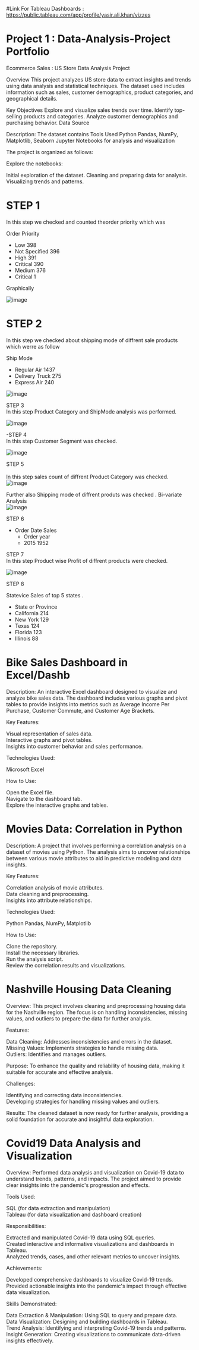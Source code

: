 #Link For Tableau Dashboards : https://public.tableau.com/app/profile/yasir.ali.khan/vizzes<br>
# Project 1 : Data-Analysis-Project Portfolio

Ecommerce Sales : US Store Data Analysis Project

Overview
This project analyzes US store data to extract insights and trends using data analysis and statistical techniques. The dataset used includes information such as sales, customer demographics, product categories, and geographical details.

Key Objectives
Explore and visualize sales trends over time.
Identify top-selling products and categories.
Analyze customer demographics and purchasing behavior.
Data Source

Description: The dataset contains
Tools Used
Python
Pandas, NumPy, Matplotlib, Seaborn
Jupyter Notebooks for analysis and visualization

The project is organized as follows:

Explore the notebooks:

 Initial exploration of the dataset.
 Cleaning and preparing data for analysis.
 Visualizing trends and patterns.

# STEP 1 <br>
In this step we checked and counted theorder priority which was<br>

Order Priority

- Low              398 <br>
- Not Specified    396 <br>
- High             391 <br>
- Critical         390 <br>
- Medium           376 <br>
- Critical           1 <br>


 Graphically <br>

 ![image](https://github.com/yasiralikhan96/EDA-Data-Analysis-Project/assets/174413017/b958bcda-7449-405d-9ef6-dcb9fe7cf242)


# STEP 2 <br>
In this step we checked about shipping mode of diffrent sale products which werre as follow <br>

Ship Mode <br>
- Regular Air       1437 <br>
- Delivery Truck     275 <br>
- Express Air        240 <br>

![image](https://github.com/yasiralikhan96/EDA-Data-Analysis-Project/assets/174413017/86f980c8-c066-4430-993d-dad2e8023821)


STEP 3 <br>
In this step Product Category and ShipMode analysis was performed. <br>

![image](https://github.com/yasiralikhan96/EDA-Data-Analysis-Project/assets/174413017/f0ae198a-3cc4-4eec-9427-097407147e5b)


-STEP 4 <br>
In this step Customer Segment was checked. <br>


![image](https://github.com/yasiralikhan96/EDA-Data-Analysis-Project/assets/174413017/aae6c4f0-05b1-4b1e-8c4b-e4c4b08f4599)

STEP 5 <br>  
In this step sales count of diffrent Product Category was checked. <br>
![image](https://github.com/yasiralikhan96/EDA-Data-Analysis-Project/assets/174413017/5f77fd04-bb36-4323-b8dc-3fe4f7b866f1)

Further also Shipping mode of diffrent produts was checked . Bi-variate Analysis <br>
![image](https://github.com/yasiralikhan96/EDA-Data-Analysis-Project/assets/174413017/de6ea7e2-59ec-44d8-b619-92e794590472)


STEP 6 <br>
- Order Date Sales<br>
  - Order year<br>
  - 2015    1952 <br>

STEP 7 <br>
In this step Product wise Profit of diffrent products were checked. <br>

![image](https://github.com/yasiralikhan96/EDA-Data-Analysis-Project/assets/174413017/4262af5c-6e96-472c-8786-1fb70f4e6f5b)

STEP 8 <br>

Statevice Sales of top 5 states . <br>
 - State or Province <br>
 - California    214 <br>
 - New York      129 <br>
 - Texas         124 <br>
 - Florida       123 <br>
 - Illinois       88

# Bike Sales Dashboard in Excel/Dashb

Description:
An interactive Excel dashboard designed to visualize and analyze bike sales data. The dashboard includes various graphs and pivot tables to provide insights into metrics such as Average Income Per Purchase, Customer Commute, and Customer Age Brackets.

Key Features:

   Visual representation of sales data.<br>
   Interactive graphs and pivot tables.<br>
   Insights into customer behavior and sales performance.<br>

Technologies Used:

   Microsoft Excel<br>

How to Use:

   Open the Excel file.<br>
   Navigate to the dashboard tab.<br>
   Explore the interactive graphs and tables. <br>

 # Movies Data: Correlation in Python

Description:
A project that involves performing a correlation analysis on a dataset of movies using Python. The analysis aims to uncover relationships between various movie attributes to aid in predictive modeling and data insights.

Key Features:

   Correlation analysis of movie attributes.<br>
   Data cleaning and preprocessing.<br>
   Insights into attribute relationships.<br>

Technologies Used:

   Python
   Pandas, NumPy, Matplotlib

How to Use:

   Clone the repository.<br>
   Install the necessary libraries.<br>
   Run the analysis script.<br>
   Review the correlation results and visualizations.<br>

# Nashville Housing Data Cleaning

Overview:
     This project involves cleaning and preprocessing housing data for the Nashville region. The focus is on handling inconsistencies, missing values, and outliers to prepare the data for further analysis.

Features:

   Data Cleaning: Addresses inconsistencies and errors in the dataset.<br>
   Missing Values: Implements strategies to handle missing data.<br>
   Outliers: Identifies and manages outliers.<br>

Purpose:
     To enhance the quality and reliability of housing data, making it suitable for accurate and effective analysis.<br>

Challenges:

 Identifying and correcting data inconsistencies.<br>
 Developing strategies for handling missing values and outliers.<br>

Results:
     The cleaned dataset is now ready for further analysis, providing a solid foundation for accurate and insightful data exploration.

# Covid19 Data Analysis and Visualization

Overview:
Performed data analysis and visualization on Covid-19 data to understand trends, patterns, and impacts. The project aimed to provide clear insights into the pandemic's progression and effects.

Tools Used:

   SQL (for data extraction and manipulation)<br>
   Tableau (for data visualization and dashboard creation)<br>

Responsibilities:

   Extracted and manipulated Covid-19 data using SQL queries.<br>
   Created interactive and informative visualizations and dashboards in Tableau.<br>
   Analyzed trends, cases, and other relevant metrics to uncover insights.<br>

Achievements:

   Developed comprehensive dashboards to visualize Covid-19 trends.<br>
   Provided actionable insights into the pandemic's impact through effective data visualization.<br>

Skills Demonstrated:

   Data Extraction & Manipulation: Using SQL to query and prepare data.<br>
   Data Visualization: Designing and building dashboards in Tableau.<br>
   Trend Analysis: Identifying and interpreting Covid-19 trends and patterns.<br>
   Insight Generation: Creating visualizations to communicate data-driven insights effectively.<br>

